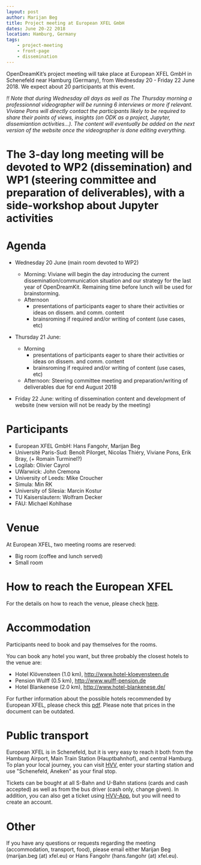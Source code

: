 ```yaml
---
layout: post
author: Marijan Beg
title: Project meeting at European XFEL GmbH
dates: June 20-22 2018
location: Hamburg, Germany
tags:
    - project-meeting
    - front-page
    - dissemination
---
```


OpenDreamKit’s project meeting will take place at European XFEL GmbH
in Schenefeld near Hamburg (Germany), from Wednesday 20 - Friday 22
June 2018. We expect about 20 participants at this event.

*!! Note that during Wednesday all days as well as The Thursday morning a professionnal videographer will be running 6 interviews or more if relevant. Viviane Pons will directly contact the participants likely to be required to share their points of views, insights (on ODK as a project, Jupyter, dissemiantion activities...). The content will eventually be added on the next version of the website once the videographer is done editing everything.*

# The 3-day long meeting will be devoted to WP2 (dissemination) and WP1 (steering committee and preparation of deliverables), with a side-workshop about Jupyter activities

# Agenda

- Wednesday 20 June (main room devoted to WP2) 
  - Morning: Viviane will begin the day introducing the current dissemination/communication situation and our strategy for the last year of OpenDreamKit.  Remaining time before lunch will be used for brainstorming.
  - Afternoon
    - presentations of participants eager to share their activities or ideas on dissem. and comm. content
    - brainsroming if required and/or writing of content (use cases, etc)
    
- Thursday 21 June: 
  - Morning
    - presentations of participants eager to share their activities or ideas on dissem. and comm. content
    - brainsroming if required and/or writing of content (use cases, etc)
  - Afternoon: Steering committee meeting and preparation/writing of deliverables due for end August 2018
  
- Friday 22 June: writing of dissemination content and development of website (new version will not be ready by the meeting)

# Participants

- European XFEL GmbH: Hans Fangohr, Marijan Beg
- Université Paris-Sud: Benoît Pilorget, Nicolas Thiéry, Viviane Pons, Erik Bray, (+ Romain Turminel?)
- Logilab: Olivier Cayrol 	
- UWarwick: John Cremona
- University of Leeds: Mike Croucher
- Simula: Min RK
- University of Silesia: Marcin Kostur
- TU Kaiserslautern: Wolfram Decker
- FAU: Michael Kohlhase


# Venue

At European XFEL, two meeting rooms are reserved:

- Big room (coffee and lunch served) 
- Small room

# How to reach the European XFEL

For the details on how to reach the venue, please check [here](https://www.xfel.eu/contacts/index_eng.html).

# Accommodation

Participants need to book and pay themselves for the rooms.

You can book any hotel you want, but three probably the closest hotels to the venue are:

- Hotel Klövensteen (1.0 km), http://www.hotel-kloevensteen.de 
- Pension Wulff (0.5 km), http://www.wulff-pension.de 
- Hotel Blankenese (2.0 km), http://www.hotel-blankenese.de/

For further information about the possible hotels recommended by European XFEL, please check this [pdf](hotels_list.pdf). Please note that prices in the document can be outdated.

# Public transport

European XFEL is in Schenefeld, but it is very easy to reach it both from the Hamburg Airport, Main Train Station (Hauptbahnhof), and central Hamburg. To plan your local journey, you can visit [HVV](http://www.hvv.de/en/), enter your starting station and use "Schenefeld, Aneken" as your final stop.

Tickets can be bought at all S-Bahn and U-Bahn stations (cards and cash accepted) as well as from the bus driver (cash only, change given). In addition, you can also get a ticket using [HVV-App](http://www.hvv.de/fahrplaene/hvv-app/), but you will need to create an account.

# Other

If you have any questions or requests regarding the meeting (accommodation, transport, food), please email either Marijan Beg (marijan.beg (at) xfel.eu) or Hans Fangohr (hans.fangohr (at) xfel.eu).
